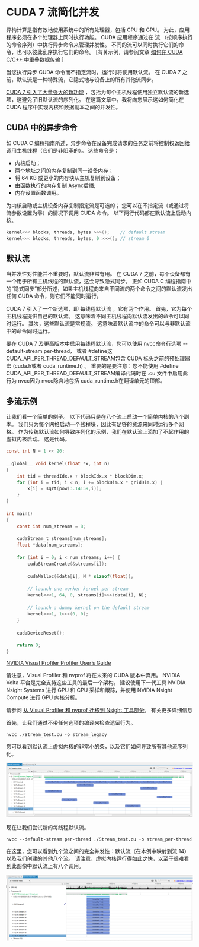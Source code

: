 # CUDA 7 流简化并发

异构计算是指有效地使用系统中的所有处理器，包括 CPU 和 GPU。 为此，应用程序必须在多个处理器上同时执行功能。 CUDA 应用程序通过在 流 （按顺序执行的命令序列）中执行异步命令来管理并发性。 不同的流可以同时执行它们的命令，也可以彼此乱序执行它们的命令。 [有关示例，请参阅文章 [如何在 CUDA C/C++ 中重叠数据传输](https://developer.nvidia.com/blog/parallelforall/how-overlap-data-transfers-cuda-cc/) ]

当您执行异步 CUDA 命令而不指定流时，运行时将使用默认流。 在 CUDA 7 之前，默认流是一种特殊流，它隐式地与设备上的所有其他流同步。

[CUDA 7 引入了大量强大的新功能](https://developer.nvidia.com/blog/parallelforall/cuda-7-release-candidate-feature-overview/) ，包括为每个主机线程使用独立默认流的新选项，这避免了旧默认流的序列化。 在这篇文章中，我将向您展示这如何简化在 CUDA 程序中实现内核和数据副本之间的并发性。

## CUDA 中的异步命令

如 CUDA C 编程指南所述，异步命令在设备完成请求的任务之前将控制权返回给调用主机线程（它们是非阻塞的）。 这些命令是：

- 内核启动；
- 两个地址之间的内存复制到同一设备内存；
- 将 64 KB 或更小的内存块从主机复制到设备；
- 由函数执行的内存复制 Async后缀;
- 内存设置函数调用。

为内核启动或主机设备内存复制指定流是可选的； 您可以在不指定流（或通过将流参数设置为零）的情况下调用 CUDA 命令。 以下两行代码都在默认流上启动内核。 

```c++
kernel<<< blocks, threads, bytes >>>();    // default stream
kernel<<< blocks, threads, bytes, 0 >>>(); // stream 0
```

## 默认流

当并发性对性能并不重要时，默认流非常有用。 在 CUDA 7 之前，每个设备都有一个用于所有主机线程的默认流，这会导致隐式同步。 正如 CUDA C 编程指南中的“隐式同步”部分所述，如果主机线程向来自不同流的两个命令之间的默认流发出任何 CUDA 命令，则它们不能同时运行。 

CUDA 7 引入了一个新选项，即 每线程默认流 ，它有两个作用。 首先，它为每个主机线程提供自己的默认流。 这意味着不同主机线程向默认流发出的命令可以同时运行。 其次，这些默认流是常规流。 这意味着默认流中的命令可以与非默认流中的命令同时运行。 

要在 CUDA 7 及更高版本中启用每线程默认流，您可以使用 nvcc命令行选项 --default-stream per-thread， 或者 #define这 CUDA_API_PER_THREAD_DEFAULT_STREAM包含 CUDA 标头之前的预处理器宏 (cuda.h或者 cuda_runtime.h) 。 重要的是要注意：您不能使用 #define CUDA_API_PER_THREAD_DEFAULT_STREAM编译代码时在 .cu 文件中启用此行为 nvcc因为 nvcc隐含地包括 cuda_runtime.h在翻译单元的顶部。

## 多流示例 

让我们看一个简单的例子。 以下代码只是在八个流上启动一个简单内核的八个副本。 我们只为每个网格启动一个线程块，因此有足够的资源来同时运行多个网格。 作为传统默认流如何导致序列化的示例，我们在默认流上添加了不起作用的虚拟内核启动。 这是代码。 

```c
const int N = 1 << 20;

__global__ void kernel(float *x, int n)
{
    int tid = threadIdx.x + blockIdx.x * blockDim.x;
    for (int i = tid; i < n; i += blockDim.x * gridDim.x) {
        x[i] = sqrt(pow(3.14159,i));
    }
}

int main()
{
    const int num_streams = 8;

    cudaStream_t streams[num_streams];
    float *data[num_streams];

    for (int i = 0; i < num_streams; i++) {
        cudaStreamCreate(&streams[i]);
 
        cudaMalloc(&data[i], N * sizeof(float));
        
        // launch one worker kernel per stream
        kernel<<<1, 64, 0, streams[i]>>>(data[i], N);

        // launch a dummy kernel on the default stream
        kernel<<<1, 1>>>(0, 0);
    }

    cudaDeviceReset();

    return 0;
}
```

[NVIDIA Visual Profiler Profiler User’s Guide](https://docs.nvidia.com/cuda/profiler-users-guide/index.html)

请注意，Visual Profiler 和 nvprof 将在未来的 CUDA 版本中弃用。 NVIDIA Volta 平台是完全支持这些工具的最后一个架构。 建议使用下一代工具 NVIDIA Nsight Systems 进行 GPU 和 CPU 采样和跟踪，并使用 NVIDIA Nsight Compute 进行 GPU 内核分析。 

请参阅 [从 Visual Profiler 和 nvprof 迁移到 Nsight 工具部分](https://docs.nvidia.com/cuda/profiler-users-guide/index.html#migrating-to-nsight-tools-from-visual-profiler-and-nvprof)。 有关更多详细信息

首先，让我们通过不带任何选项的编译来检查遗留行为。 

```
nvcc ./Stream_test.cu -o stream_legacy 
```

您可以看到默认流上虚拟内核的非常小的条，以及它们如何导致所有其他流序列化。 

![](./images/005加更1.PNG)

现在让我们尝试新的每线程默认流。 

```
nvcc --default-stream per-thread ./Stream_test.cu -o stream_per-thread
```

在这里，您可以看到九个流之间的完全并发性：默认流（在本例中映射到流 14）以及我们创建的其他八个流。 请注意，虚拟内核运行得如此之快，以至于很难看到此图像中默认流上有八个调用。 

![](./images/005加更2.PNG)



